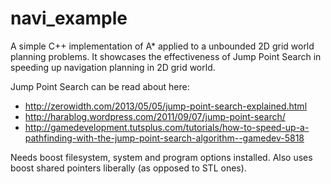 navi_example
============

A simple C++ implementation of A* applied to a unbounded 2D grid world planning problems. It showcases the effectiveness of Jump Point Search in speeding up navigation planning in 2D grid world.

Jump Point Search can be read about here:
* http://zerowidth.com/2013/05/05/jump-point-search-explained.html
* http://harablog.wordpress.com/2011/09/07/jump-point-search/
* http://gamedevelopment.tutsplus.com/tutorials/how-to-speed-up-a-pathfinding-with-the-jump-point-search-algorithm--gamedev-5818

Needs boost filesystem, system and program options installed. Also uses boost shared pointers liberally (as opposed to STL ones).
